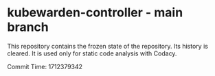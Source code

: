 # kubewarden-controller - main branch

This repository contains the frozen state of the repository.
Its history is cleared. It is used only for static code
analysis with Codacy.

Commit Time: 1712379342